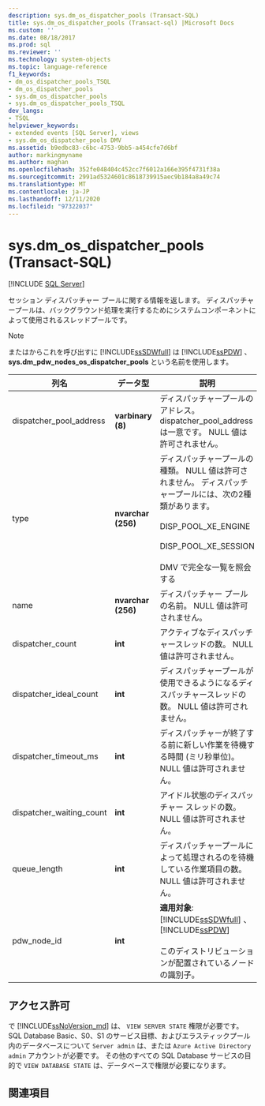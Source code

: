 ```yaml
---
description: sys.dm_os_dispatcher_pools (Transact-SQL)
title: sys.dm_os_dispatcher_pools (Transact-sql) |Microsoft Docs
ms.custom: ''
ms.date: 08/18/2017
ms.prod: sql
ms.reviewer: ''
ms.technology: system-objects
ms.topic: language-reference
f1_keywords:
- dm_os_dispatcher_pools_TSQL
- dm_os_dispatcher_pools
- sys.dm_os_dispatcher_pools
- sys.dm_os_dispatcher_pools_TSQL
dev_langs:
- TSQL
helpviewer_keywords:
- extended events [SQL Server], views
- sys.dm_os_dispatcher_pools DMV
ms.assetid: b9edbc83-c6bc-4753-9bb5-a454cfe7d6bf
author: markingmyname
ms.author: maghan
ms.openlocfilehash: 352fe048404c452cc7f6012a166e395f4731f38a
ms.sourcegitcommit: 2991ad5324601c8618739915aec9b184a8a49c74
ms.translationtype: MT
ms.contentlocale: ja-JP
ms.lasthandoff: 12/11/2020
ms.locfileid: "97322037"
---
```

# <a name="sysdm_os_dispatcher_pools-transact-sql"></a>sys.dm_os_dispatcher_pools (Transact-SQL)
[!INCLUDE [SQL Server](../../includes/applies-to-version/sqlserver.md)]

  セッション ディスパッチャー プールに関する情報を返します。 ディスパッチャープールは、バックグラウンド処理を実行するためにシステムコンポーネントによって使用されるスレッドプールです。  
  
> [!NOTE]  
>  またはからこれを呼び出すに [!INCLUDE[ssSDWfull](../../includes/sssdwfull-md.md)] は [!INCLUDE[ssPDW](../../includes/sspdw-md.md)] 、 **sys.dm_pdw_nodes_os_dispatcher_pools** という名前を使用します。  
  
|列名|データ型|説明|  
|-----------------|---------------|-----------------|  
|dispatcher_pool_address|**varbinary (8)**|ディスパッチャープールのアドレス。 dispatcher_pool_address は一意です。 NULL 値は許可されません。|  
|type|**nvarchar (256)**|ディスパッチャープールの種類。 NULL 値は許可されません。 ディスパッチャープールには、次の2種類があります。<br /><br /> DISP_POOL_XE_ENGINE<br /><br /> DISP_POOL_XE_SESSION<br /><br /> DMV で完全な一覧を照会する|  
|name|**nvarchar (256)**|ディスパッチャー プールの名前。 NULL 値は許可されません。|  
|dispatcher_count|**int**|アクティブなディスパッチャースレッドの数。 NULL 値は許可されません。|  
|dispatcher_ideal_count|**int**|ディスパッチャープールが使用できるようになるディスパッチャースレッドの数。 NULL 値は許可されません。|  
|dispatcher_timeout_ms|**int**|ディスパッチャーが終了する前に新しい作業を待機する時間 (ミリ秒単位)。 NULL 値は許可されません。|  
|dispatcher_waiting_count|**int**|アイドル状態のディスパッチャー スレッドの数。 NULL 値は許可されません。|  
|queue_length|**int**|ディスパッチャープールによって処理されるのを待機している作業項目の数。 NULL 値は許可されません。|  
|pdw_node_id|**int**|**適用対象**: [!INCLUDE[ssSDWfull](../../includes/sssdwfull-md.md)] 、 [!INCLUDE[ssPDW](../../includes/sspdw-md.md)]<br /><br /> このディストリビューションが配置されているノードの識別子。|  
  
## <a name="permissions"></a>アクセス許可

で [!INCLUDE[ssNoVersion_md](../../includes/ssnoversion-md.md)] は、 `VIEW SERVER STATE` 権限が必要です。   
SQL Database Basic、S0、S1 のサービス目標、およびエラスティックプール内のデータベースについて `Server admin` は、または `Azure Active Directory admin` アカウントが必要です。 その他のすべての SQL Database サービスの目的で `VIEW DATABASE STATE` は、データベースで権限が必要になります。   

## <a name="see-also"></a>関連項目  
  
  


